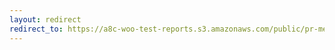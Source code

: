 ```yaml
---
layout: redirect
redirect_to: https://a8c-woo-test-reports.s3.amazonaws.com/public/pr-merge/43319/e2e/index.html
---
```

